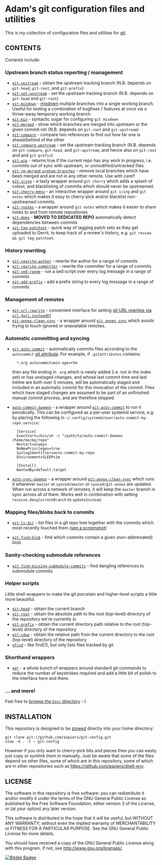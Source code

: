 # Adam's git configuration files and utilities

This is my collection of configuration files and utilities for
[git](http://git-scm.com/).

## CONTENTS

Contents include:

### Upstream branch status reporting / management

* [`git-upstream`](https://github.com/aspiers/git-config/blob/master/bin/git-upstream) - obtain the upstream tracking branch (N.B. depends on `git-head`, `git-root`, and `git-prefix`)
* [`git-set-upstream`](https://github.com/aspiers/git-config/blob/master/bin/git-set-upstream) - set the upstream tracking branch (N.B. depends on `git-head` and `git-root`)
* [`git-mixdown`](https://github.com/aspiers/git-config/blob/master/bin/git-mixdown) - [mixdown](http://en.wikipedia.org/wiki/Audio_mixing_(recorded_music)) multiple branches into a single working branch.  Useful for testing a combination of bugfixes / features at once via a throw-away temporary working branch.
* [`git-mix`](https://github.com/aspiers/git-config/blob/master/bin/git-mix) - syntactic sugar for configuring `git mixdown`
* [`git-merged`](https://github.com/aspiers/git-config/blob/master/bin/git-merged) - show which branches are merged into upstream or the given commit-ish (N.B. depends on `git-root` and `git-upstream`)
* [`git-compare`](https://github.com/aspiers/git-config/blob/master/bin/git-compare) - compare two references to find out how far one is ahead/behind of the other
* [`git-compare-upstream`](https://github.com/aspiers/git-config/blob/master/bin/git-compare-upstream) - set the upstream tracking branch (N.B. depends on `git-compare`, `git-head`, and `git-upstream`, and hence also on `git-root` and and `git-prefix`)
* [`git-wip`](https://github.com/aspiers/git-config/blob/master/bin/git-wip) - returns true if the current repo has any work in progress, i.e. commits out of sync with upstream, or unmodified/untracked files
* [`git-rm-merged-orphan-branches`](https://github.com/aspiers/git-config/blob/master/bin/git-rm-merged-orphan-branches) - remove local branches which have been merged and are not in any other remote.  Use with care!!
* [`git-icing`](https://github.com/aspiers/git-config/blob/master/bin/git-icing) - a tasty wrapper around `git cherry` which adds a splash of colour, and blacklisting of commits which should never be upstreamed.
* [`git-cherry-menu`](https://github.com/aspiers/git-config/blob/master/bin/git-cherry-menu) - an interactive wrapper around `git icing` and `git notes` which makes it easy to cherry-pick and/or blacklist non-upstreamed commits.
* [`git-rnotes`](https://github.com/aspiers/git-config/blob/master/bin/git-rnotes) - a wrapper around `git notes` which makes it easier to share notes to and from remote repositories
* [`git-deps`](https://github.com/aspiers/git-deps) - **MOVED TO DEDICATED REPO** automatically detect dependencies between commits
* [`git-tag-patchset`](https://github.com/aspiers/git-config/blob/master/bin/git-tag-patchset) - quick way of tagging patch sets as they get uploaded to Gerrit, to keep track of a review's history, e.g. `git review && git tag-patchset`.

### History rewriting

* [`git-rewrite-author`](https://github.com/aspiers/git-config/blob/master/bin/git-rewrite-author) - rewrite the author for a range of commits
* [`git-rewrite-committer`](https://github.com/aspiers/git-config/blob/master/bin/git-rewrite-committer) - rewrite the committer for a range of commits
* [`git-sed-range`](https://github.com/aspiers/git-config/blob/master/bin/git-sed-range) - run a sed script over every log message in a range of commits
* [`git-add-prefix`](https://github.com/aspiers/git-config/blob/master/bin/git-add-prefix) - add a prefix string to every log message in a range of commits

### Management of remotes

* [`git-url-rewrite`](https://github.com/aspiers/git-config/blob/master/bin/git-url-rewrite) - convenient interface for setting [git URL rewrites via `url.$url.insteadOf`](http://qa-rockstar.livejournal.com/9961.html)
* [`git-annex-clean-sync`](https://github.com/aspiers/git-config/blob/master/bin/git-annex-clean-sync) - a wrapper around [`git annex sync`](https://git-annex.branchable.com/sync/) which avoids trying to touch ignored or unavailable remotes.

### Automatic committing and syncing

* [`git-auto-commit`](https://github.com/aspiers/git-config/blob/master/bin/git-auto-commit) -
  automatically commits files according to the `autocommit` [git
  attribute](https://git-scm.com/docs/gitattributes).  For example, if
  `.gitattributes` contains:

        *.org autocommit=min-age=+5m

  then any file ending in `.org` which is newly added (i.e. not in the
  index yet) or has unstaged changes, and whose last commit time and
  last mtime are both over 5 minutes, will be automatically staged and
  included in an automatic commit for this invocation of the commit.
  Files which have staged changes are assumed to be part of an
  unfinished manual commit process, and are therefore skipped.

* [`auto-commit-daemon`](https://github.com/aspiers/git-config/blob/master/bin/auto-commit-daemon) -
  a wrapper around
  [`git-auto-commit`](https://github.com/aspiers/git-config/blob/master/bin/git-auto-commit)
  to run it perodically.  This can be configured as a per-user systemd
  service, e.g. by placing the following in
  `~/.config/systemd/user/auto-commit-my-repo.service`:

        [Service]
        ExecStart=/bin/sh -c "/path/to/auto-commit-daemon /home/me/my/repo"
        Restart=always
        NoNewPrivileges=true
        SyslogIdentifier=auto-commit-my-repo
        Environment=SLEEP=1m

        [Install]
        WantedBy=default.target

* [`auto-sync-daemon`](https://github.com/aspiers/git-config/blob/master/bin/auto-sync-daemon) -
  a wrapper around
  [`git-annex-clean-sync`](https://github.com/aspiers/git-config/blob/master/bin/git-annex-clean-sync)
  which runs it whenever `master` or `synced/master` or
  `synced/git-annex` are updated.  When run across a network of remotes, it will keep
  the `master` branch in sync across all of them.  Works well in combination with
  setting `receive.denyCurrentBranch` to `updateInstead`.

### Mapping files/blobs back to commits

* [`git-ls-dir`](https://github.com/aspiers/git-config/blob/master/bin/git-ls-dir) -
  list files in a git repo tree together with the commits which most
  recently touched them ([see a
  screenshot](http://stackoverflow.com/a/8774800/179332))

* [`git-find-blob`](https://github.com/aspiers/git-config/blob/master/bin/git-find-blob) -
  find which commits contain a given (non-abbreviated) blob

### Sanity-checking submodule references

* [`git-find-missing-submodule-commits`](https://github.com/aspiers/git-config/blob/master/bin/git-find-missing-submodule-commits) -
  find dangling references to submodule commits

### Helper scripts

Little shell wrappers to make the git porcelain and higher-level scripts a little more beautiful.

* [`git-head`](https://github.com/aspiers/git-config/blob/master/bin/git-head) - obtain the current branch
* [`git-root`](https://github.com/aspiers/git-config/blob/master/bin/git-root) - obtain the absolute path to the root (top-level) directory of the repository we're currently in
* [`git-prefix`](https://github.com/aspiers/git-config/blob/master/bin/git-prefix) - obtain the current directory path relative to the root (top-level) directory of the repository
* [`git-cdup`](https://github.com/aspiers/git-config/blob/master/bin/git-cdup) - obtain the relative path from the current directory to the root (top-level) directory of the repository
* [`gfind`](https://github.com/aspiers/git-config/blob/master/bin/gfind) - like find(1), but only lists files tracked by git

### Shorthand wrappers

* [`gg*`](https://github.com/aspiers/git-config/tree/master/bin/) - a whole bunch of wrappers around standard git commands to reduce the number of keystrokes required and add a little bit of polish to the interface here and there.

### ... and more!

Feel free to [browse the `bin/` directory](https://github.com/aspiers/git-config/tree/master/bin) :-)

## INSTALLATION

This repository is designed to be
[stowed](http://www.gnu.org/software/stow/) directly into your home
directory:

    git clone git://github.com/aspiers/git-config.git
    stow -d . -t ~ git-config

However if you only want to cherry-pick bits and pieces then you can
easily just copy or symlink them in manually.  Just be aware that some
of the files depend on other files, some of which are in this
repository, some of which are in other repositories such as
https://github.com/aspiers/shell-env.

## LICENSE

The software in this repository is free software: you can redistribute
it and/or modify it under the terms of the GNU General Public License
as published by the Free Software Foundation, either version 3 of the
License, or (at your option) any later version.

This software is distributed in the hope that it will be useful, but
WITHOUT ANY WARRANTY; without even the implied warranty of
MERCHANTABILITY or FITNESS FOR A PARTICULAR PURPOSE.  See the GNU
General Public License for more details.

You should have received a copy of the GNU General Public License
along with this program.  If not, see <http://www.gnu.org/licenses/>.


[![Bitdeli Badge](https://d2weczhvl823v0.cloudfront.net/aspiers/git-config/trend.png)](https://bitdeli.com/free "Bitdeli Badge")

